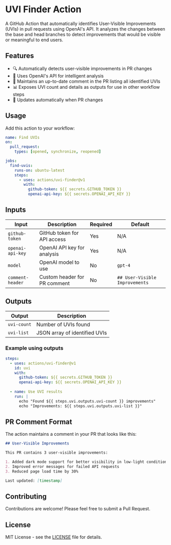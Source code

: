 # UVI Finder Action

A GitHub Action that automatically identifies User-Visible Improvements (UVIs) in pull requests using OpenAI's API. It analyzes the changes between the base and head branches to detect improvements that would be visible or meaningful to end users.

## Features

- 🔍 Automatically detects user-visible improvements in PR changes
- 🤖 Uses OpenAI's API for intelligent analysis
- 💬 Maintains an up-to-date comment in the PR listing all identified UVIs
- 📊 Exposes UVI count and details as outputs for use in other workflow steps
- 🔄 Updates automatically when PR changes

## Usage

Add this action to your workflow:

```yaml
name: Find UVIs
on:
  pull_request:
    types: [opened, synchronize, reopened]

jobs:
  find-uvis:
    runs-on: ubuntu-latest
    steps:
      - uses: actions/uvi-finder@v1
        with:
          github-token: ${{ secrets.GITHUB_TOKEN }}
          openai-api-key: ${{ secrets.OPENAI_API_KEY }}
```

## Inputs

| Input | Description | Required | Default |
|-------|-------------|----------|---------|
| `github-token` | GitHub token for API access | Yes | N/A |
| `openai-api-key` | OpenAI API key for analysis | Yes | N/A |
| `model` | OpenAI model to use | No | `gpt-4` |
| `comment-header` | Custom header for PR comment | No | `## User-Visible Improvements` |

## Outputs

| Output | Description |
|--------|-------------|
| `uvi-count` | Number of UVIs found |
| `uvi-list` | JSON array of identified UVIs |

### Example using outputs

```yaml
steps:
  - uses: actions/uvi-finder@v1
    id: uvi
    with:
      github-token: ${{ secrets.GITHUB_TOKEN }}
      openai-api-key: ${{ secrets.OPENAI_API_KEY }}
  
  - name: Use UVI results
    run: |
      echo "Found ${{ steps.uvi.outputs.uvi-count }} improvements"
      echo "Improvements: ${{ steps.uvi.outputs.uvi-list }}"
```

## PR Comment Format

The action maintains a comment in your PR that looks like this:

```markdown
## User-Visible Improvements

This PR contains 3 user-visible improvements:

1. Added dark mode support for better visibility in low-light conditions
2. Improved error messages for failed API requests
3. Reduced page load time by 30%

Last updated: [timestamp]
```

## Contributing

Contributions are welcome! Please feel free to submit a Pull Request.

## License

MIT License - see the [LICENSE](LICENSE) file for details.
